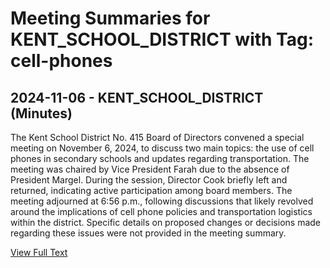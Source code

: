 # Meeting Summaries for KENT_SCHOOL_DISTRICT with Tag: cell-phones

## 2024-11-06 - KENT_SCHOOL_DISTRICT (Minutes)

The Kent School District No. 415 Board of Directors convened a special meeting on November 6, 2024, to discuss two main topics: the use of cell phones in secondary schools and updates regarding transportation. The meeting was chaired by Vice President Farah due to the absence of President Margel. During the session, Director Cook briefly left and returned, indicating active participation among board members. The meeting adjourned at 6:56 p.m., following discussions that likely revolved around the implications of cell phone policies and transportation logistics within the district. Specific details on proposed changes or decisions made regarding these issues were not provided in the meeting summary.

[View Full Text](https://raw.githubusercontent.com/VoronoiPerspectives/WashingtonStateSchoolBoardExplorer/refs/heads/main/data/countries/usa/states/wa/counties/king/school_boards/kent_school_district/2024/processed/2024-11-06-boardspecialmeeting-minutes.txt)

